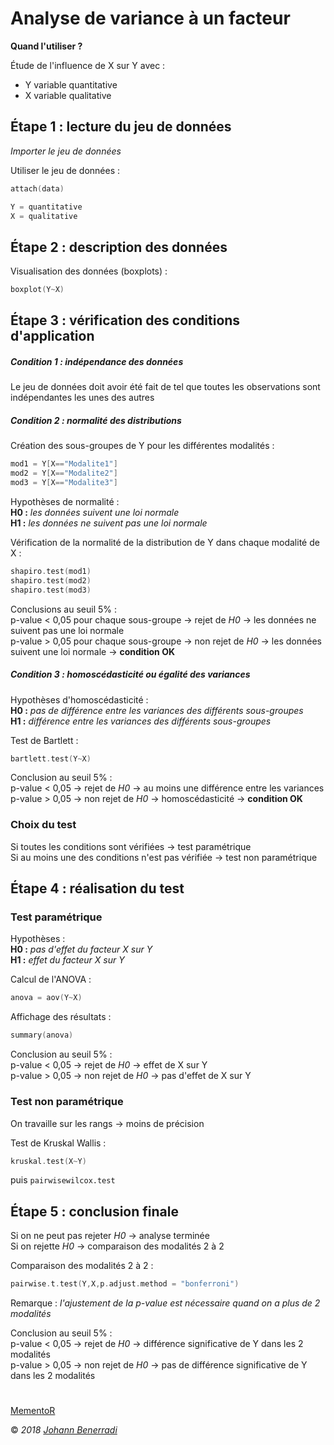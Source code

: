 # Analyse de variance à un facteur

**Quand l'utiliser ?**

Étude de l'influence de X sur Y avec :
- Y variable quantitative  
- X variable qualitative  


## Étape 1 : lecture du jeu de données
*Importer le jeu de données*

Utiliser le jeu de données :
```c
attach(data)
```
```c
Y = quantitative
X = qualitative
```


## Étape 2 : description des données
Visualisation des données (boxplots) :
```c
boxplot(Y~X)
```


## Étape 3 : vérification des conditions d'application
##### Condition 1 : indépendance des données
Le jeu de données doit avoir été fait de tel que toutes les observations sont indépendantes les unes des autres

##### Condition 2 : normalité des distributions
Création des sous-groupes de Y pour les différentes modalités :
```c
mod1 = Y[X=="Modalite1"]
mod2 = Y[X=="Modalite2"]
mod3 = Y[X=="Modalite3"]
```

Hypothèses de normalité :  
**H0 :** *les données suivent une loi normale*  
**H1 :** *les données ne suivent pas une loi normale*  

Vérification de la normalité de la distribution de Y dans chaque modalité de X :
```c
shapiro.test(mod1)
shapiro.test(mod2)
shapiro.test(mod3)
```
Conclusions au seuil 5% :  
p-value < 0,05 pour chaque sous-groupe → rejet de *H0* → les données ne suivent pas une loi normale  
p-value > 0,05 pour chaque sous-groupe → non rejet de *H0* → les données suivent une loi normale → **condition OK**

##### Condition 3 : homoscédasticité ou égalité des variances
Hypothèses d'homoscédasticité :  
**H0 :** *pas de différence entre les variances des différents sous-groupes*  
**H1 :** *différence entre les variances des différents sous-groupes*  

Test de Bartlett :
```c
bartlett.test(Y~X)
```
Conclusion au seuil 5% :  
p-value < 0,05 → rejet de *H0* → au moins une différence entre les variances  
p-value > 0,05 → non rejet de *H0* → homoscédasticité → **condition OK**


### Choix du test
Si toutes les conditions sont vérifiées → test paramétrique  
Si au moins une des conditions n'est pas vérifiée → test non paramétrique


## Étape 4 : réalisation du test
### Test paramétrique
Hypothèses :  
**H0 :** *pas d'effet du facteur X sur Y*  
**H1 :** *effet du facteur X sur Y*  

Calcul de l'ANOVA :
```c
anova = aov(Y~X)
```

Affichage des résultats :
```c
summary(anova)
```
Conclusion au seuil 5% :  
p-value < 0,05 → rejet de *H0* → effet de X sur Y  
p-value > 0,05 → non rejet de *H0* → pas d'effet de X sur Y  


### Test non paramétrique
On travaille sur les rangs → moins de précision

Test de Kruskal Wallis :
```c
kruskal.test(X~Y)
```
puis ```pairwisewilcox.test```


## Étape 5 : conclusion finale
Si on ne peut pas rejeter *H0* → analyse terminée  
Si on rejette *H0* → comparaison des modalités 2 à 2  

Comparaison des modalités 2 à 2 :
```c
pairwise.t.test(Y,X,p.adjust.method = "bonferroni")
```
Remarque : *l'ajustement de la p-value est nécessaire quand on a plus de 2 modalités*

Conclusion au seuil 5% :  
p-value < 0,05 → rejet de *H0* → différence significative de Y dans les 2 modalités  
p-value > 0,05 → non rejet de *H0* → pas de différence significative de Y dans les 2 modalités  


#  
[MementoR](https://github.com/HanBnrd/MementoR)

&copy; *2018* [*Johann Benerradi*](https://github.com/HanBnrd)
